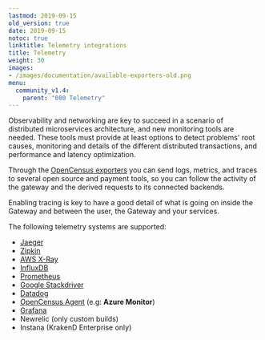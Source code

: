 ```yaml
---
lastmod: 2019-09-15
old_version: true
date: 2019-09-15
notoc: true
linktitle: Telemetry integrations
title: Telemetry
weight: 30
images:
- /images/documentation/available-exporters-old.png
menu:
  community_v1.4:
    parent: "080 Telemetry"
---
```

Observability and networking are key to succeed in a scenario of distributed microservices architecture, and new monitoring tools are needed. These tools must provide at least options to detect problems' root causes, monitoring and details of the different distributed transactions, and performance and latency optimization.

Through the [OpenCensus exporters](/docs/v1.4/telemetry/opencensus/) you can send logs, metrics, and traces to several open source and payment tools, so you can follow the activity of the gateway and the derived requests to its connected backends.

Enabling tracing is key to have a good detail of what is going on inside the Gateway and between the user, the Gateway and your services.

The following telemetry systems are supported:

- [Jaeger](/docs/v1.4/telemetry/jaeger/)
- [Zipkin](/docs/v1.4/telemetry/zipkin/)
- [AWS X-Ray](/docs/v1.4/telemetry/xray/)
- [InfluxDB](/docs/v1.4/telemetry/influxdb/)
- [Prometheus](/docs/v1.4/telemetry/prometheus/)
- [Google Stackdriver](/docs/v1.4/telemetry/stackdriver/)
- [Datadog](/docs/v1.4/telemetry/datadog/)
- [OpenCensus Agent](/docs/v1.4/telemetry/opencensus/) (e.g: **Azure Monitor**)
- [Grafana](/docs/v1.4/extended-metrics/grafana/)
- Newrelic (only custom builds)
- Instana (KrakenD Enterprise only)
